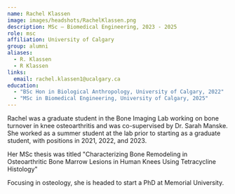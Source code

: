 ```yaml
---
name: Rachel Klassen
image: images/headshots/RachelKlassen.png
description: MSc – Biomedical Engineering, 2023 - 2025
role: msc
affiliation: University of Calgary
group: alumni
aliases:
  - R. Klassen
  - R Klassen
links:
  email: rachel.klassen1@ucalgary.ca
education:
  - "BSc Hon in Biological Anthropology, University of Calgary, 2022"
  - "MSc in Biomedical Engineering, University of Calgary, 2025"
---
```


Rachel was a graduate student in the Bone Imaging Lab working on bone turnover in knee osteoarthritis 
and was co-supervised by Dr. Sarah Manske. She worked as a summer student at the lab prior to starting as a graduate student, with positions in 2021, 2022, and 2023.

Her MSc thesis was titled "Characterizing Bone Remodeling in Osteoarthritic Bone Marrow Lesions in Human Knees Using Tetracycline Histology"

Focusing in osteology, she is headed to start a PhD at Memorial University.

